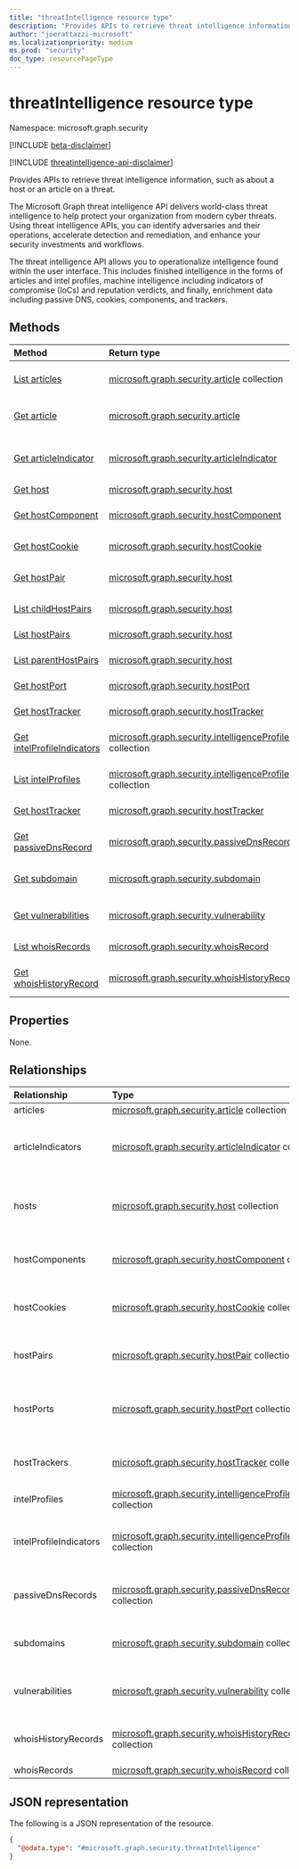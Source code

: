 ```yaml
---
title: "threatIntelligence resource type"
description: "Provides APIs to retrieve threat intelligence information, such as about a host or an article on a threat."
author: "joerattazzi-microsoft"
ms.localizationpriority: medium
ms.prod: "security"
doc_type: resourcePageType
---
```


# threatIntelligence resource type

Namespace: microsoft.graph.security

[!INCLUDE [beta-disclaimer](../../includes/beta-disclaimer.md)]

[!INCLUDE [threatintelligence-api-disclaimer](../../includes/threatintelligence-api-disclaimer.md)]

Provides APIs to retrieve threat intelligence information, such as about a host or an article on a threat.

The Microsoft Graph threat intelligence API delivers world-class threat intelligence to help protect your organization from modern cyber threats. Using threat intelligence APIs, you can identify adversaries and their operations, accelerate detection and remediation, and enhance your security investments and workflows.

The threat intelligence API allows you to operationalize intelligence found within the user interface. This includes finished intelligence in the forms of articles and intel profiles, machine intelligence including indicators of compromise (IoCs) and reputation verdicts, and finally, enrichment data including passive DNS, cookies, components, and trackers.

## Methods

| Method                                                                            | Return type                                                                                                               | Description                                                                                                          |
| :-------------------------------------------------------------------------------- | :------------------------------------------------------------------------------------------------------------------------ | :------------------------------------------------------------------------------------------------------------------- |
| [List articles](../api/security-article-list.md)                                  | [microsoft.graph.security.article](../resources/security-article.md) collection                                           | Get a list of **article** objects, including their properties and relationships.                                     |
| [Get article](../api/security-article-get.md)                                     | [microsoft.graph.security.article](../resources/security-article.md)                                                      | Read the properties and relationships of an **article** object.                                                      |
| [Get articleIndicator](../api/security-articleindicator-get.md)                   | [microsoft.graph.security.articleIndicator](../resources/security-articleindicator.md)                                    | Get the **articleIndicator** resources from the **articleIndicators** navigation property.                           |
| [Get host](../api/security-host-get.md)                                           | [microsoft.graph.security.host](../resources/security-host.md)                                                            | Get a list of **host** resources.                                                                                    |
| [Get hostComponent](../api/security-hostcomponent-get.md)                         | [microsoft.graph.security.hostComponent](../resources/security-hostcomponent.md)                                          | Get the properties and relationships of a **hostComponent** object.                                                  |
| [Get hostCookie](../api/security-hostcookie-get.md)                               | [microsoft.graph.security.hostCookie](../resources/security-hostcookie.md)                                                | Get a list of **hostCookie** resources.                                                                              |
| [Get hostPair](../api/security-hostpair-get.md)                                   | [microsoft.graph.security.host](../resources/security-hostpair.md)                                                        | Read the properties and relationships of a **hostPair** object.                                                      |
| [List childHostPairs](../api/security-host-list-childhostpairs.md)                | [microsoft.graph.security.host](../resources/security-hostpair.md)                                                        | Get a list of **hostPair** resources.                                                                                |
| [List hostPairs](../api/security-host-list-hostpairs.md)                          | [microsoft.graph.security.host](../resources/security-hostpair.md)                                                        | Get a list of **hostPair** resources.                                                                                |
| [List parentHostPairs](../api/security-host-list-parenthostpairs.md)              | [microsoft.graph.security.host](../resources/security-hostpair.md)                                                        | Get a list of **hostPair** resources.                                                                                |
| [Get hostPort](../api/security-hostport-get.md)                                   | [microsoft.graph.security.hostPort](../resources/security-hostport.md)                                                    | Get a list of **hostPort** resources.                                                                                |
| [Get hostTracker](../api/security-hosttracker-get.md)                             | [microsoft.graph.security.hostTracker](../resources/security-hosttracker.md)                                              | Get a list of **hostTracker** resources.                                                                             |
| [Get intelProfileIndicators](../api/security-intelligenceprofileindicator-get.md) | [microsoft.graph.security.intelligenceProfileIndicator](../resources/security-intelligenceprofileindicator.md) collection | Get a list of **intelligenceProfileIndicator** resources.                                                            |
| [List intelProfiles](../api/security-intelligenceprofile-list.md)                 | [microsoft.graph.security.intelligenceProfile](../resources/security-intelligenceprofile.md) collection                   | Get a list of **intelligenceProfile** resources.                                                                     |
| [Get hostTracker](../api/security-hosttracker-get.md)                             | [microsoft.graph.security.hostTracker](../resources/security-hosttracker.md)                                              | Get a list of **hostTracker** resources.                                                                             |
| [Get passiveDnsRecord](../api/security-passivednsrecord-get.md)                   | [microsoft.graph.security.passiveDnsRecord](../resources/security-passivednsrecord.md)                                    | Get the properties and relationships of a **hostTracker** object.                                                    |
| [Get subdomain](../api/security-subdomain-get.md)                                 | [microsoft.graph.security.subdomain](../resources/security-subdomain.md)                                                  | Get the properties and relationships of a **subdomain** object.                                                      |
| [Get vulnerabilities](../api/security-vulnerability-get.md)                       | [microsoft.graph.security.vulnerability](../resources/security-vulnerability.md)                                          | Get the properties and relationships of a **vulnerability** object.                                                  |
| [List whoisRecords](../api/security-whoisrecord-list.md)                          | [microsoft.graph.security.whoisRecord](../resources/security-vulnerability.md)                                            | Get a list of [whoisRecord](../resources/security-whoisrecord.md) objects.                                           |
| [Get whoisHistoryRecord](../api/security-whoishistoryrecord-get.md)               | [microsoft.graph.security.whoisHistoryRecord](../resources/security-whoishistoryrecord.md)                                | Read the properties and relationships of a [whoisHistoryRecord](../resources/security-whoishistoryrecord.md) object. |

## Properties

None.

## Relationships

| Relationship           | Type                                                                                                                      | Description                                                                                                                                                                            |
| :--------------------- | :------------------------------------------------------------------------------------------------------------------------ | :------------------------------------------------------------------------------------------------------------------------------------------------------------------------------------- |
| articles               | [microsoft.graph.security.article](../resources/security-article.md) collection                                           | A list of **article** objects.                                                                                                                                                         |
| articleIndicators      | [microsoft.graph.security.articleIndicator](../resources/security-articleindicator.md) collection                         | Refers to indicators of threat or compromise highlighted in an [article](../resources/security-article.md).<br/>**Note:** List retrieval is not yet supported.                         |
| hosts                  | [microsoft.graph.security.host](../resources/security-host.md) collection                                                 | Refers to [host](../resources/security-host.md) objects that Microsoft Threat Intelligence has observed.<br/>**Note:** List retrieval is not yet supported.                            |
| hostComponents         | [microsoft.graph.security.hostComponent](../resources/security-hostcomponent.md) collection                               | Retrieve details about [hostComponent](../resources/security-hostcomponent.md) objects.<br/>**Note:** List retrieval is not yet supported.                                             |
| hostCookies            | [microsoft.graph.security.hostCookie](../resources/security-hostcookie.md) collection                                     | Retrieve details about [hostCookie](../resources/security-hostcookie.md) objects.<br/>**Note:** List retrieval is not yet supported.                                                   |
| hostPairs              | [microsoft.graph.security.hostPair](../resources/security-hostpair.md) collection                                         | Retrieve details about [hostTracker](../resources/security-hostpair.md) objects.<br/>**Note:** List retrieval is not yet supported.                                                    |
| hostPorts              | [microsoft.graph.security.hostPort](../resources/security-hostport.md) collection                                         | Retrieve details about [microsoft.graph.security.hostPort](../resources/security-hostport.md) objects.<br/>**Note**: List retrieval is not yet supported.                              |
| hostTrackers           | [microsoft.graph.security.hostTracker](../resources/security-hosttracker.md) collection                                   | Retrieve details about [hostTracker](../resources/security-hosttracker.md) objects.<br/>**Note:** List retrieval is not yet supported.                                                 |
| intelProfiles          | [microsoft.graph.security.intelligenceProfile](../resources/security-intelligenceprofile.md) collection                   | A list of **intelligenceProfile** objects.                                                                                                                                             |
| intelProfileIndicators | [microsoft.graph.security.intelligenceProfileIndicator](../resources/security-intelligenceprofileindicator.md) collection | Refers to indicators of threat or compromise highlighted in an [intelligenceProfile](../resources/security-intelligenceprofile.md).<br/>**Note:** List retrieval is not yet supported. |
| passiveDnsRecords      | [microsoft.graph.security.passiveDnsRecord](../resources/security-passivednsrecord.md) collection                         | Retrieve details about [passiveDnsRecord](../resources/security-passivednsrecord.md) objects.<br/>**Note:** List retrieval is not yet supported.                                       |
| subdomains             | [microsoft.graph.security.subdomain](../resources/security-subdomain.md) collection                                       | Retrieve details about the [subdomain](../resources/security-subdomain.md).<br/>**Note:** List retrieval is not yet supported.                                                         |
| vulnerabilities        | [microsoft.graph.security.vulnerability](../resources/security-vulnerability.md) collection                               | Retrieve details about [vulnerabilities](../resources/security-vulnerability.md).<br/>**Note:** List retrieval is not yet supported.                                                   |
| whoisHistoryRecords    | [microsoft.graph.security.whoisHistoryRecord](../resources/security-whoishistoryrecord.md) collection                     | Retrieve details about [whoisHistoryRecord](../resources/security-whoishistoryrecord.md) objects.<br/>**Note:** List retrieval is not yet supported.                                   |
| whoisRecords           | [microsoft.graph.security.whoisRecord](../resources/security-whoisrecord.md) collection                                   | A list of [whoisRecord](../resources/security-whoisrecord.md) objects.                                                                                                                 |

## JSON representation

The following is a JSON representation of the resource.

<!-- {
  "blockType": "resource",
  "keyProperty": "id",
  "@odata.type": "microsoft.graph.security.threatIntelligence",
  "openType": false
}
-->

```json
{
  "@odata.type": "#microsoft.graph.security.threatIntelligence"
}
```

